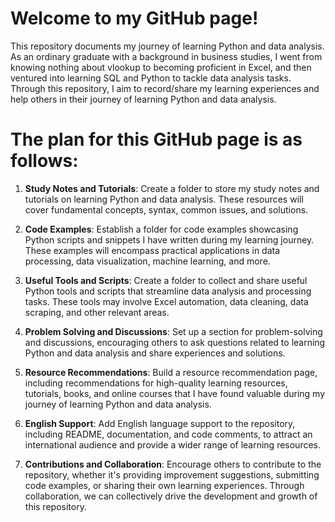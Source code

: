 # Welcome to my GitHub page!

This repository documents my journey of learning Python and data analysis. As an ordinary graduate with a background in business studies, I went from knowing nothing about vlookup to becoming proficient in Excel, and then ventured into learning SQL and Python to tackle data analysis tasks. Through this repository, I aim to record/share my learning experiences and help others in their journey of learning Python and data analysis.

# The plan for this GitHub page is as follows:

1. **Study Notes and Tutorials**: Create a folder to store my study notes and tutorials on learning Python and data analysis. These resources will cover fundamental concepts, syntax, common issues, and solutions.

2. **Code Examples**: Establish a folder for code examples showcasing Python scripts and snippets I have written during my learning journey. These examples will encompass practical applications in data processing, data visualization, machine learning, and more.

3. **Useful Tools and Scripts**: Create a folder to collect and share useful Python tools and scripts that streamline data analysis and processing tasks. These tools may involve Excel automation, data cleaning, data scraping, and other relevant areas.

4. **Problem Solving and Discussions**: Set up a section for problem-solving and discussions, encouraging others to ask questions related to learning Python and data analysis and share experiences and solutions.

5. **Resource Recommendations**: Build a resource recommendation page, including recommendations for high-quality learning resources, tutorials, books, and online courses that I have found valuable during my journey of learning Python and data analysis.

6. **English Support**: Add English language support to the repository, including README, documentation, and code comments, to attract an international audience and provide a wider range of learning resources.

7. **Contributions and Collaboration**: Encourage others to contribute to the repository, whether it's providing improvement suggestions, submitting code examples, or sharing their own learning experiences. Through collaboration, we can collectively drive the development and growth of this repository.
